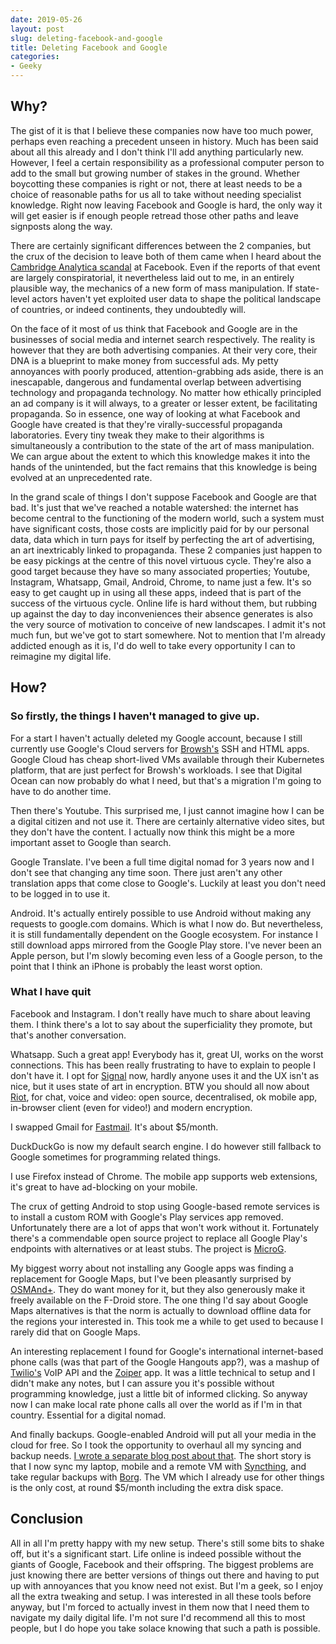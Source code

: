 ```yaml
---
date: 2019-05-26
layout: post
slug: deleting-facebook-and-google
title: Deleting Facebook and Google
categories:
- Geeky
---
```


## Why?
The gist of it is that I believe these companies now have too much power, perhaps even reaching a precedent unseen
in history. Much has been said about all this already and I don't think I'll add anything
particularly new. However, I feel a certain responsibility as a professional computer person to add to
the small but growing number of stakes in the ground. Whether boycotting these companies is right or
not, there at least needs to be a choice of reasonable paths for us all to take without needing specialist knowledge. Right now leaving Facebook and Google is hard, the only way it will get easier is if enough people
retread those other paths and leave signposts along the way.

There are certainly significant differences between the 2 companies, but the crux of the decision to leave both of them came when I heard about the [Cambridge Analytica scandal](https://en.wikipedia.org/wiki/Facebook%E2%80%93Cambridge_Analytica_data_scandal) at Facebook. Even if the reports of that event
are largely conspiratorial, it nevertheless laid out to me, in an entirely plausible way, the mechanics of a new form of mass manipulation. If state-level actors haven't yet exploited user data to shape the political landscape of countries, or indeed continents, they undoubtedly will.

On the face of it most of us think that Facebook and Google are in the businesses of social media and internet search respectively. The reality is however that they are both advertising companies. At their
very core, their DNA is a blueprint to make money from successful ads. My petty annoyances with poorly
produced, attention-grabbing ads aside, there is an inescapable, dangerous and fundamental overlap between advertising technology and propaganda technology. No matter how ethically principled an ad company is
it will always, to a greater or lesser extent, be facilitating propaganda. So in essence, one way of
looking at what Facebook and Google have created is that they're virally-successful propaganda laboratories.
Every tiny tweak they make to their algorithms is simultaneously a contribution to the state of the art of
mass manipulation. We can argue about the extent to which this knowledge makes it into the hands of the unintended,
but the fact remains that this knowledge is being evolved at an unprecedented rate.

In the grand scale of things I don't suppose Facebook and Google are that bad. It's just that we've reached a
notable watershed: the internet has become central to the functioning of the modern world, such a system must
have significant costs, those costs are implicitly paid for by our personal data, data which in turn pays for
itself by perfecting the art of advertising, an art inextricably linked to propaganda. These 2 companies just
happen to be easy pickings at the centre of this novel virtuous cycle. They're also a good target because they
have so many associated properties; Youtube, Instagram, Whatsapp, Gmail, Android, Chrome, to name just a few.
It's so easy to get caught up in using all these apps, indeed that is part of the success of the virtuous cycle.
Online life is hard without them, but rubbing up against the day to day inconveniences their absence generates
is also the very source of motivation to conceive of new landscapes. I admit it's not much fun, but we've got
to start somewhere. Not to mention that I'm already addicted enough as it is, I'd do well to take every
opportunity I can to reimagine my digital life.

## How?

### So firstly, the things I haven't managed to give up.

For a start I haven't actually deleted my Google account,
because I still currently use Google's Cloud servers for [Browsh's](https://brow.sh) SSH and HTML apps. Google Cloud
has cheap short-lived VMs available through their Kubernetes platform, that are just perfect for Browsh's workloads.
I see that Digital Ocean can now probably do what I need, but that's a migration I'm going to have to
do another time.

Then there's Youtube. This surprised me, I just cannot imagine how I can be a digital citizen and not use it. There
are certainly alternative video sites, but they don't have the content. I actually now think this might be a more
important asset to Google than search.

Google Translate. I've been a full time digital nomad for 3 years now and I don't see that changing any time soon.
There just aren't any other translation apps that come close to Google's. Luckily at least you don't need to be
logged in to use it.

Android. It's actually entirely possible to use Android without making any requests to google.com domains. Which
is what I now do. But nevertheless, it is still fundamentally dependent on the Google ecosystem. For instance I
still download apps mirrored from the Google Play store. I've never been an Apple person, but I'm slowly becoming
even less of a Google person, to the point that I think an iPhone is probably the least worst option.

### What I have quit

Facebook and Instagram. I don't really have much to share about leaving them. I think there's a lot to say about the
superficiality they promote, but that's another conversation.

Whatsapp. Such a great app! Everybody has it, great UI, works on the worst connections. This has been really
frustrating to have to explain to people I don't have it. I opt for [Signal](https://www.signal.org/) now, hardly
anyone uses it and the UX isn't as nice, but it uses state of art in encryption. BTW you should all now about
[Riot](https://riot.im/app), for chat, voice and video: open source, decentralised, ok mobile app, in-browser client (even for video!) and modern encryption.

I swapped Gmail for [Fastmail](https://www.fastmail.com). It's about $5/month.

DuckDuckGo is now my default search engine. I do however still fallback to Google sometimes for programming related
things.

I use Firefox instead of Chrome. The mobile app supports web extensions, it's great to have ad-blocking on your mobile.

The crux of getting Android to stop using Google-based remote services is to install a custom ROM with Google's
Play services app removed. Unfortunately there are a lot of apps that won't work without it. Fortunately there's
a commendable open source project to replace all Google Play's endpoints with alternatives or at least stubs. The
project is [MicroG](https://microg.org/).

My biggest worry about not installing any Google apps was finding a replacement for Google Maps, but I've been
pleasantly surprised by [OSMAnd+](https://osmand.net/). They do want money for it, but they also generously make
it freely available on the F-Droid store. The one thing I'd say about Google Maps alternatives is that the norm
is actually to download offline data for the regions your interested in. This took me a while to get used to
because I rarely did that on Google Maps.

An interesting replacement I found for Google's international internet-based phone calls (was that part of the Google Hangouts app?), was a mashup of [Twilio's](https://www.twilio.com/) VoIP API and the [Zoiper](https://www.zoiper.com/) app. It was a little technical to setup and I didn't make any notes, but I can assure you it's possible without programming knowledge, just a little bit of informed clicking. So anyway now I can make local rate phone calls all over the world as if I'm in that country. Essential for a digital nomad.

And finally backups. Google-enabled Android will put all your media in the cloud for free. So I took the opportunity to overhaul all my syncing and backup needs. [I wrote a separate blog post about that](/synching-and-backup-notes). The short story is that I now sync my laptop, mobile and a remote VM with [Syncthing](https://syncthing.net/), and take regular backups with [Borg](https://www.borgbackup.org/). The VM which I already use for other things is the only cost, at round $5/month including the extra disk space.

## Conclusion

All in all I'm pretty happy with my new setup. There's still some bits to shake off, but it's a significant start. Life online is indeed possible without the giants of Google, Facebook and their offspring. The biggest problems are just knowing there are better versions of things out there and having to put up with annoyances that you know need not exist. But I'm a geek, so I enjoy all the extra tweaking and setup. I was interested in all these tools before anyway, but I'm forced to actually invest in them now that I need them to navigate my daily digital life. I'm not sure I'd recommend all this to most people, but I do hope you take solace knowing that such a path is possible.
